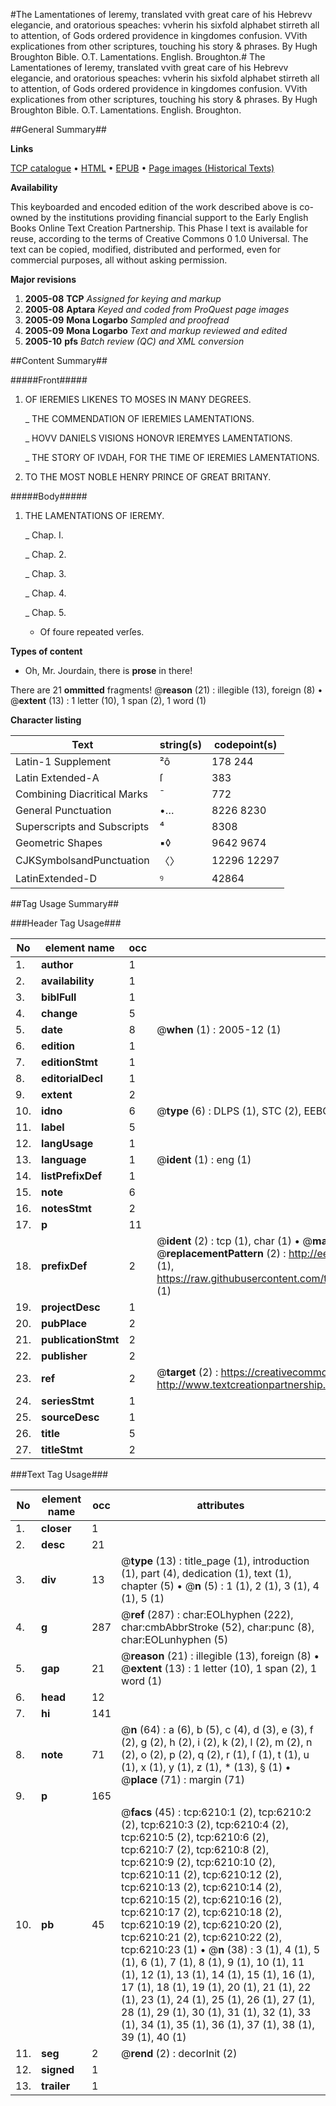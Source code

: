 #The Lamentationes of Ieremy, translated vvith great care of his Hebrevv elegancie, and oratorious speaches: vvherin his sixfold alphabet stirreth all to attention, of Gods ordered providence in kingdomes confusion. VVith explicationes from other scriptures, touching his story & phrases. By Hugh Broughton Bible. O.T. Lamentations. English. Broughton.#
The Lamentationes of Ieremy, translated vvith great care of his Hebrevv elegancie, and oratorious speaches: vvherin his sixfold alphabet stirreth all to attention, of Gods ordered providence in kingdomes confusion. VVith explicationes from other scriptures, touching his story & phrases. By Hugh Broughton
Bible. O.T. Lamentations. English. Broughton.

##General Summary##

**Links**

[TCP catalogue](http://www.ota.ox.ac.uk/tcp/)  • 
[HTML](http://tei.it.ox.ac.uk/tcp/Texts-HTML/free/A15/A15997.html)  • 
[EPUB](http://tei.it.ox.ac.uk/tcp/Texts-EPUB/free/A15/A15997.epub) • 
[Page images (Historical Texts)](https://data.historicaltexts.jisc.ac.uk/view?pubId=eebo-99841613e&pageId=eebo-99841613e-6210-1)

**Availability**

This keyboarded and encoded edition of the
	       work described above is co-owned by the institutions
	       providing financial support to the Early English Books
	       Online Text Creation Partnership. This Phase I text is
	       available for reuse, according to the terms of Creative
	       Commons 0 1.0 Universal. The text can be copied,
	       modified, distributed and performed, even for
	       commercial purposes, all without asking permission.

**Major revisions**

1. __2005-08__ __TCP__ *Assigned for keying and markup*
1. __2005-08__ __Aptara__ *Keyed and coded from ProQuest page images*
1. __2005-09__ __Mona Logarbo__ *Sampled and proofread*
1. __2005-09__ __Mona Logarbo__ *Text and markup reviewed and edited*
1. __2005-10__ __pfs__ *Batch review (QC) and XML conversion*

##Content Summary##

#####Front#####

1. OF
IEREMIES LIKENES
TO MOSES IN MANY
DEGREES.

    _ THE COMMENDATION
OF IEREMIES LAMENTATIONS.

    _ HOVV DANIELS VISIONS HONOVR
IEREMYES LAMENTATIONS.

    _ THE STORY OF IVDAH, FOR THE
TIME OF IEREMIES LAMENTATIONS.

1. TO
THE MOST NOBLE
HENRY
PRINCE OF GREAT
BRITANY.

#####Body#####

1. THE
LAMENTATIONS
OF IEREMY.

    _ Chap. I.

    _ Chap. 2.

    _ Chap. 3.

    _ Chap. 4.

    _ Chap. 5.

      * Of foure repeated
verſes.

**Types of content**

  * Oh, Mr. Jourdain, there is **prose** in there!

There are 21 **ommitted** fragments! 
 @__reason__ (21) : illegible (13), foreign (8)  •  @__extent__ (13) : 1 letter (10), 1 span (2), 1 word (1)

**Character listing**


|Text|string(s)|codepoint(s)|
|---|---|---|
|Latin-1 Supplement|²ô|178 244|
|Latin Extended-A|ſ|383|
|Combining             Diacritical Marks|̄|772|
|General Punctuation|•…|8226 8230|
|Superscripts             and Subscripts|⁴|8308|
|Geometric Shapes|▪◊|9642 9674|
|CJKSymbolsandPunctuation|〈〉|12296 12297|
|LatinExtended-D|ꝰ|42864|

##Tag Usage Summary##

###Header Tag Usage###

|No|element name|occ|attributes|
|---|---|---|---|
|1.|__author__|1||
|2.|__availability__|1||
|3.|__biblFull__|1||
|4.|__change__|5||
|5.|__date__|8| @__when__ (1) : 2005-12 (1)|
|6.|__edition__|1||
|7.|__editionStmt__|1||
|8.|__editorialDecl__|1||
|9.|__extent__|2||
|10.|__idno__|6| @__type__ (6) : DLPS (1), STC (2), EEBO-CITATION (1), PROQUEST (1), VID (1)|
|11.|__label__|5||
|12.|__langUsage__|1||
|13.|__language__|1| @__ident__ (1) : eng (1)|
|14.|__listPrefixDef__|1||
|15.|__note__|6||
|16.|__notesStmt__|2||
|17.|__p__|11||
|18.|__prefixDef__|2| @__ident__ (2) : tcp (1), char (1)  •  @__matchPattern__ (2) : ([0-9\-]+):([0-9IVX]+) (1), (.+) (1)  •  @__replacementPattern__ (2) : http://eebo.chadwyck.com/downloadtiff?vid=$1&page=$2 (1), https://raw.githubusercontent.com/textcreationpartnership/Texts/master/tcpchars.xml#$1 (1)|
|19.|__projectDesc__|1||
|20.|__pubPlace__|2||
|21.|__publicationStmt__|2||
|22.|__publisher__|2||
|23.|__ref__|2| @__target__ (2) : https://creativecommons.org/publicdomain/zero/1.0/ (1), http://www.textcreationpartnership.org/docs/. (1)|
|24.|__seriesStmt__|1||
|25.|__sourceDesc__|1||
|26.|__title__|5||
|27.|__titleStmt__|2||


###Text Tag Usage###

|No|element name|occ|attributes|
|---|---|---|---|
|1.|__closer__|1||
|2.|__desc__|21||
|3.|__div__|13| @__type__ (13) : title_page (1), introduction (1), part (4), dedication (1), text (1), chapter (5)  •  @__n__ (5) : 1 (1), 2 (1), 3 (1), 4 (1), 5 (1)|
|4.|__g__|287| @__ref__ (287) : char:EOLhyphen (222), char:cmbAbbrStroke (52), char:punc (8), char:EOLunhyphen (5)|
|5.|__gap__|21| @__reason__ (21) : illegible (13), foreign (8)  •  @__extent__ (13) : 1 letter (10), 1 span (2), 1 word (1)|
|6.|__head__|12||
|7.|__hi__|141||
|8.|__note__|71| @__n__ (64) : a (6), b (5), c (4), d (3), e (3), f (2), g (2), h (2), i (2), k (2), l (2), m (2), n (2), o (2), p (2), q (2), r (1), ſ (1), t (1), u (1), x (1), y (1), z (1), * (13), § (1)  •  @__place__ (71) : margin (71)|
|9.|__p__|165||
|10.|__pb__|45| @__facs__ (45) : tcp:6210:1 (2), tcp:6210:2 (2), tcp:6210:3 (2), tcp:6210:4 (2), tcp:6210:5 (2), tcp:6210:6 (2), tcp:6210:7 (2), tcp:6210:8 (2), tcp:6210:9 (2), tcp:6210:10 (2), tcp:6210:11 (2), tcp:6210:12 (2), tcp:6210:13 (2), tcp:6210:14 (2), tcp:6210:15 (2), tcp:6210:16 (2), tcp:6210:17 (2), tcp:6210:18 (2), tcp:6210:19 (2), tcp:6210:20 (2), tcp:6210:21 (2), tcp:6210:22 (2), tcp:6210:23 (1)  •  @__n__ (38) : 3 (1), 4 (1), 5 (1), 6 (1), 7 (1), 8 (1), 9 (1), 10 (1), 11 (1), 12 (1), 13 (1), 14 (1), 15 (1), 16 (1), 17 (1), 18 (1), 19 (1), 20 (1), 21 (1), 22 (1), 23 (1), 24 (1), 25 (1), 26 (1), 27 (1), 28 (1), 29 (1), 30 (1), 31 (1), 32 (1), 33 (1), 34 (1), 35 (1), 36 (1), 37 (1), 38 (1), 39 (1), 40 (1)|
|11.|__seg__|2| @__rend__ (2) : decorInit (2)|
|12.|__signed__|1||
|13.|__trailer__|1||
